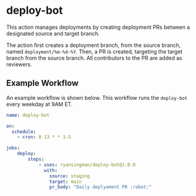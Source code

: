 # deploy-bot
This action manages deployments by creating deployment PRs between a designated source and target branch.

The action first creates a deployment branch, from the source branch, named `deployment/%m-%d-%Y`. Then, a PR is created, targeting the target branch from the source branch. All contributors to the PR are added as reviewers.

## Example Workflow
An example workflow is shown below. This workflow runs the `deploy-bot` every weekday at 9AM ET.

```yaml
name: deploy-bot

on:
  schedule:
    - cron: 0 13 * * 1-5

jobs:
    deploy:
        steps:
            - uses: ryansingman/deploy-bot@1.0.0
              with:
                source: staging
                target: main
                pr_body: "Daily deplyoment PR :robot:"
```
